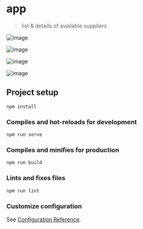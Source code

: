 # app

> list & details of available suppliers

![image](https://user-images.githubusercontent.com/9948191/192375142-295ec562-cf54-43e9-8d00-f535ba5f3d5a.png)

![image](https://user-images.githubusercontent.com/9948191/192576503-ae2c83f2-72de-4bb2-94f7-43ab1f2b81f5.png)

![image](https://user-images.githubusercontent.com/9948191/192375313-d389c413-5711-4fd0-a280-b3753bddba98.png)

![image](https://user-images.githubusercontent.com/9948191/192375490-205dab44-97cc-410b-a3aa-63845caf0e84.png)


## Project setup
```
npm install
```

### Compiles and hot-reloads for development
```
npm run serve
```

### Compiles and minifies for production
```
npm run build
```

### Lints and fixes files
```
npm run lint
```

### Customize configuration
See [Configuration Reference](https://cli.vuejs.org/config/).
